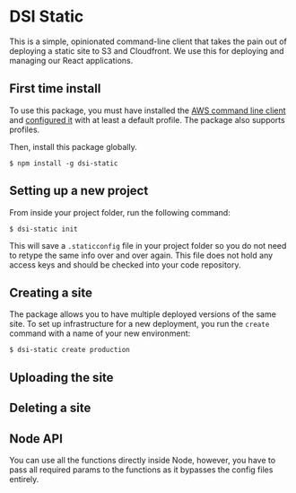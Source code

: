 # DSI Static

This is a simple, opinionated command-line client that takes the pain out of deploying a static site to S3 and Cloudfront. We use this for deploying and managing our React applications.

## First time install

To use this package, you must have installed the [AWS command line client](https://aws.amazon.com/cli/) and [configured it](https://docs.aws.amazon.com/cli/latest/userguide/cli-chap-configure.html) with at least a default profile. The package also supports profiles.

Then, install this package globally.

```
$ npm install -g dsi-static
```

## Setting up a new project

From inside your project folder, run the following command:

```
$ dsi-static init
```

This will save a `.staticconfig` file in your project folder so you do not need to retype the same info over and over again. This file does not hold any access keys and should be checked into your code repository.

## Creating a site

The package allows you to have multiple deployed versions of the same site. To set up infrastructure for a new deployment, you run the `create` command with a name of your new environment:

```
$ dsi-static create production
```

## Uploading the site

## Deleting a site

## Node API

You can use all the functions directly inside Node, however, you have to pass all required params to the functions as it bypasses the config files entirely.
